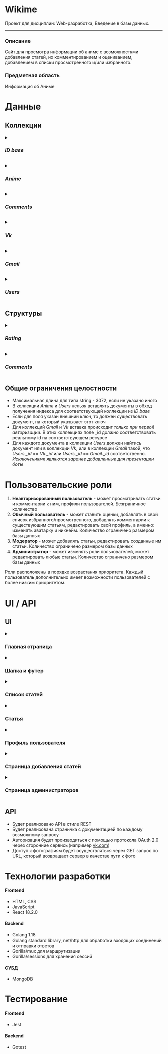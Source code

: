 # Wikime
Проект для дисциплин: Web-разработка, Введение в базы данных.
***
### Описание
Сайт для просмотра информации об аниме с возможностями добавления статей, их комментированием и оцениванием, добавлением в списки просмотренного и/или избранного.

### Предметная область
Информация об Аниме

# Данные
## Коллекции

_<details><summary><h3>ID base</h3></summary>_
  <p> 
	  Коллекция нужна для хранения последнего индекса в коллекциях _Anime_ и _Users_.

| Название атрибута | Тип | Ограничения | PR | Внешний ключ для |
| ------------------ | :---: | :-----------: | :--: | :----------------: |
| \_id | string | can only be one of: "anime", "user" | + | |
| seq | int | int | >0 | | _Anime.\_id_ OR _Users.\_id_ 
  </p>
</details>


_<details><summary><h3>Anime</h3></summary>_
  <p> 
Коллекция для хранения наполнения статей.

| Название атрибута | Тип | Ограничения | PR | Внешний ключ для |
| ------------------ | :---: | :-----------: | :--: | :----------------: |
| \_id | int | >0, not null|  + | _Comments.\_id_    |
| Title| string | not null, len>0| | | |
| Origin Title | string | not null, len>0| | |
| Genres | string[] | not null, one of the _Genres.geners_| | |
| Description | string | | | |
| Poster | string, path to img | must be valid, points to an existing file | | |
| Images | string[] | must be valid, points to an existing file | | |
| URLs | string[] | | | |
| Director | string | | | |
| Date Added | date | not null | | |
| Release date | date | | | |
| Author | int | >0, not null | | _Users.\_id_ |
| Rating | _Rating_ struct | not null | | |
</p>
</details>

_<details><summary><h3>Comments</h3></summary>_
  <p> 
Коллекция для хранения комментариев.

| Название атрибута | Тип | Ограничения | PR | Внешний ключ для |
| ------------------|:---:|:-----------:|:--:|:----------------:|
| \_id | int | >0, not null | + | 
| Comments | _Comments_ struct[] | not null
	  </p>
</details>

_<details><summary><h3>Vk</h3></summary>_
  <p> 
Коллекция для сопоставления id пользователя с сайта  [vk.com](https://vk.com/) с внутренним id в приложении.

| Название атрибута | Тип | Ограничения | PR | Внешний ключ для |
| ------------------|:---:|:-----------:|:--:|:----------------:|
| \_id | int | >0, not null, valid vk user id | + |
| Inner Id | int | >0, not null | | _Users.\_id_
</p>
</details>
	  
_<details><summary><h3>Gmail</h3></summary>_
  <p> 
Коллекция для сопоставления id пользователя с сайта  [gmail.com](https://gmail.com/) с внутренним id в приложении.

| Название атрибута | Тип | Ограничения | PR | Внешний ключ для |
| ------------------|:---:|:-----------:|:--:|:----------------:|
| \_id | int | >0, not null, valid vk user id | + |
| Inner Id | int | >0, not null | | _Users.\_id_
</p>
</details>

_<details><summary><h3>Users</h3></summary>_
  <p> 
Коллекция для хранения информации о пользователях.

| Название атрибута | Тип | Ограничения | PR | Внешний ключ для |
| ------------------|:---:|:-----------:|:--:|:----------------:|
| \_id | int | >0, not null | + | |
| Nickname | string | len > 0, not null 
| Photo | string, path to img | must be valid, points to an existing file
| Role  | string | not null, can only be one of: "admin", "moder", "user"
| Favorites | int[] | not null, length can be equal to 0 | | _Anime.\_id_
| Viewed | int[] | not null, length can be equal to 0 | | _Anime.\_id_
| Added | int[] | not null, length can be equal to 0 | | _Anime.\_id_
	  
</p>
</details>


## Структуры
_<details><summary><h3>Rating</h3></summary>_
  <p> 
В каждом поле хранится количество соответствующих оценок.

| Название атрибута | Тип | Ограничения | Внешний ключ для |
| ------------------|:---:|:-----------:|:----------------:|
| Five | int | >=0, not null | |
| Four | int | >=0, not null | |
| There | int | >=0, not null | |
| Two | int | >=0, not null | |
| One | int | >=0, not null | |
</p>
</details>

_<details><summary><h3>Comments</h3></summary>_
  <p> 

| Название атрибута | Тип | Ограничения | Внешний ключ для |
| ------------------|:---:|:-----------:|:----------------:|
| User Id | int | >0, not null | _Users\_.id_
| Message | string | len > 0, not null | |
	  
</p>
</details>

## Общие ограничения целостности
  - Максимальная длина для типа string - 3072, если не указано иного
  - В коллекции _Anime_ и _Users_ нельзя вставлять документы в обход получения индекса для соответствующей коллекции из _ID base_
  - Если для поля указан внешний ключ, то должен существовать документ, на который указывает этот ключ
  - Для коллекций _Gmail_ и _Vk_ вставка происходит _*только при первой авторизации*_. В этих коллекциях поле \_id должно соответствовать реальному id на соответствующем ресурсе
  - Для каждого документа в коллекции _Users_ должен найтись документ или в коллекции _Vk_, или в коллекции _Gmail_ такой, что _Users.\_id_ == _Vk.\_id_ или _Users.\_id_ == _Gmail.\_id_ соответственно. _Исключениями являются заранее добавленные для презентации боты_

# Пользовательские роли
1. **Неавторизорованный пользователь** - может просматривать статьи и комментарии к ним, профили пользователей. Безграничное количество
2. **Обычный пользователь** - может ставить оценки, добавлять в свой список избранного/просмотренного, добавлять комментарии к существующим статьям, редактировать свой профиль, а именно: изменять аватарку и никнейм. Количество ограничено размером базы данных
3. **Модератор** - может добавлять статьи, редактировать созданные им статьи. Количество ограничено размером базы данных
4. **Администратор** - может изменять роли пользователей, может редактировать любые статьи. Количество ограничено размером базы данных

Роли расположены в порядке возрастания приоритета. Каждый пользователь дополнительно имеет возможности пользователей с более низким приоритетом.


# UI / API
## UI

<details><summary><h3>Главная страница</h3></summary>
  <p> 
	  Минимальный набор информации с красивым оформлением. Будет показан красивый банер, на котором будет показана одна из статей(статья раз в 24 часа случайно выбирается из популярных статей) и показан список популярнейших статей. Банер и список статей кликабельны.
  </p>
</details>

<details><summary><h3>Шапка и футер</h3></summary>
  <p> 
	  В шапке будет представлена ссылка для перехода на главную страницу, строка поиска статьи по определенному аниме, кнопка для авторизации, а также, в зависимости от роли пользователя, кнопки для добавления статей и управления списками модераторов и администраторов.<br> В футере будут разнообразные ссылки.
	  
  </p>
</details>

<details><summary><h3>Список статей</h3></summary>
  <p> 
	  Будет отображаться список статей с возможностью выборки статей в определенных жанрах их последующей сортировкой по рейтингу/дате обновления/дате выхода/популярности. Смотреть статьи можно в двух вариантах: таблицей или списком.
  </p>
</details>

<details><summary><h3>Статья</h3></summary>
  <p> 
	 На странице будут представлены: название, общая информация о тайтле, постер, оценки, средняя оценка, арты/кадры, комментарии.
  </p>
</details>

<details><summary><h3>Профиль пользователя</h3></summary>
  <p> 
	  На этой странице будут отображаться никнейм и аватарка, а также списки избранного и просмотренно данного пользователя. Если пользователь на странице своего аккаунта, то будут отображаться кнопки для изменения аватарки и никнейма. 
  </p>
</details>

<details><summary><h3>Страница добавления статей</h3></summary>
  <p> 
      Будут отображаться поля для заполнения новой статьи.
  </p>
</details>

<details><summary><h3>Страница администраторов</h3></summary>
  <p> 
      Страница нужна для управления модераторским и администраторским составом. Для управления будут представлены два списка(список админов и список модераторов) с возможностью добавления пользователей в список и удаления неугодных из него. Доступна только для пользователей с ролью "admin".
  </p>
</details>

## API
  - Будет реализовано API в стиле REST
  - Будет реализована страничка с документацией по каждому возможному запросу
  - Авторизация будет производиться с помощью протокола OAuth 2.0 через сторонние сервисы(например [vk.com](https://vk.com/)) 
  - Доступ к фотографиям будет осуществляться через GET запрос по URL, который возвращает сервер в качестве пути к фото

# Технологии разработки
#### Frontend
  - HTML, CSS
  - JavaScript
  - React 18.2.0

#### Backend
  - Golang 1.18
  - Golang standard library, net/http для обработки входящих соединений и отправки ответов
  - Gorilla/mux для маршрутизации
  - Gorilla/sessions для хранения сессий

#### СУБД
  - MongoDB

# Тестирование
#### Frontend
  - Jest
#### Backend
  - Gotest
